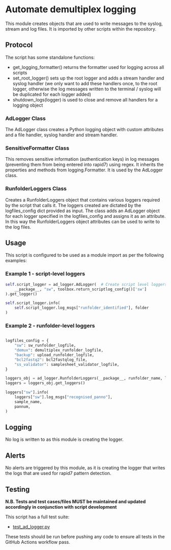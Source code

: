 # Automate demultiplex logging

This module creates objects that are used to write messages to the syslog, stream and log files. It is imported by other scripts within the repository.

## Protocol

The script has some standalone functions:

* get_logging_formatter() returns the formatter used for logging across all scripts
* set_root_logger() sets up the root logger and adds a stream handler and syslog handler (we only want to add these handlers once, to the root logger, otherwise the log messages written to the terminal / syslog will be duplicated for each logger added)
* shutdown_logs(logger) is used to close and remove all handlers for a logging object

### AdLogger Class

The AdLogger class creates a Python logging object with custom attributes and a file handler, syslog handler and stream handler.

### SensitiveFormatter Class

This removes sensitive information (authentication keys) in log messages (preventing them from being entered into rapid7) using regex. It inherits the properties and methods from logging.Formatter. It is used by the AdLogger class. 

### RunfolderLoggers Class

Creates a RunfolderLoggers object that contains various loggers required by the script that calls it. The loggers created are dictated by the logfiles_config dict provided as input. The class adds an AdLogger object for each logger specified in the logfiles_config and assigns it as an attribute. In this way the RunfolderLoggers object attributes can be used to write to the log files.

## Usage

This script is configured to be used as a module import as per the following examples:

### Example 1 - script-level loggers
```python
self.script_logger = ad_logger.AdLogger(  # Create script level loggers
    __package__, "sw", toolbox.return_scriptlog_config()['sw']
).get_logger()

self.script_logger.info(
    self.script_logger.log_msgs["runfolder_identified"], folder
)
```

### Example 2 - runfolder-level loggers
```python

logfiles_config = {
    "sw": sw_runfolder_logfile,
    "demux": demultiplex_runfolder_logfile,
    "backup": upload_runfolder_logfile,
    "bcl2fastq2": bcl2fastqlog_file,
    "ss_validator": samplesheet_validator_logfile,
}

loggers_obj = ad_logger.RunfolderLoggers(__package__, runfolder_name, logfiles_config)
loggers = loggers_obj.get_loggers()

loggers["sw"].info(
    loggers["sw"].log_msgs["recognised_panno"],
    sample_name,
    pannum,
)
```

## Logging

No log is written to as this module is creating the logger.

## Alerts

No alerts are triggered by this module, as it is creating the logger that writes the logs that are used for rapid7 pattern detection.

## Testing

**N.B. Tests and test cases/files MUST be maintained and updated accordingly in conjunction with script development**

This script has a full test suite:
* [test_ad_logger.py](../test/test_ad_logger.py)
  
These tests should be run before pushing any code to ensure all tests in the GitHub Actions workflow pass.
